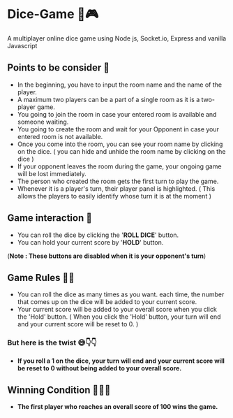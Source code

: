 # Dice-Game 🎲🎮
A multiplayer online dice game using Node js, Socket.io, Express and vanilla Javascript

## Points to be consider 📌
- In the beginning, you have to input the room name and the name of the player.
- A maximum two players can be a part of a single room as it is a two-player game.
- You going to join the room in case your entered room is available and someone waiting.
- You going to create the room and wait for your Opponent in case your entered room is not available.
- Once you come into the room, you can see your room name by clicking on the dice. ( you can hide and unhide the room name by clicking on the dice )
- If your opponent leaves the room during the game, your ongoing game will be lost immediately.
- The person who created the room gets the first turn to play the game.
- Whenever it is a player's turn, their player panel is highlighted. ( This allows the players to easily identify whose turn it is at the moment )

## Game interaction 🦋
- You can roll the dice by clicking the '**ROLL DICE**' button.
- You can hold your current score by '**HOLD**' button.

(**Note : These buttons are disabled when it is your opponent's turn**)

## Game Rules 🎲📝
- You can roll the dice as many times as you want. each time, the number that comes up on the dice will be added to your current score.
- Your current score will be added to your overall score when you click the 'Hold' button. ( When you click the 'Hold' button, your turn will end and your current score will be reset to 0. )
### But here is the twist 😅👇👇
- **If you roll a 1 on the dice, your turn will end and your current score will be reset to 0 without being added to your overall score.**

## Winning Condition 🎉🎊🥳
- **The first player who reaches an overall score of 100 wins the game.**
